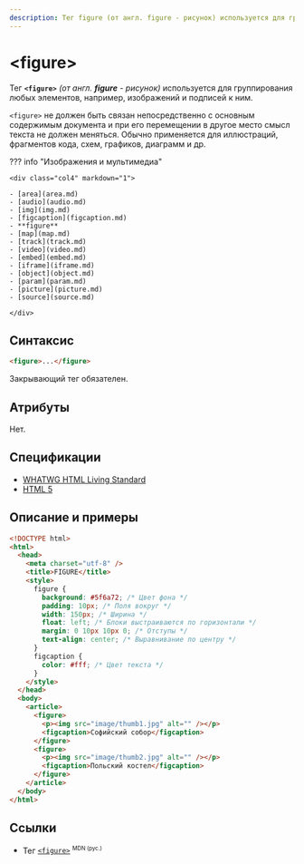```yaml
---
description: Тег figure (от англ. figure - рисунок) используется для группирования любых элементов, например, изображений и подписей к ним
---
```


# &lt;figure&gt;

Тег **`<figure>`** _(от англ. **figure** - рисунок)_ используется для группирования любых элементов, например, изображений и подписей к ним.

`<figure>` не должен быть связан непосредственно с основным содержимым документа и при его перемещении в другое место смысл текста не должен меняться. Обычно применяется для иллюстраций, фрагментов кода, схем, графиков, диаграмм и др.

??? info "Изображения и мультимедиа"

    <div class="col4" markdown="1">

    - [area](area.md)
    - [audio](audio.md)
    - [img](img.md)
    - [figcaption](figcaption.md)
    - **figure**
    - [map](map.md)
    - [track](track.md)
    - [video](video.md)
    - [embed](embed.md)
    - [iframe](iframe.md)
    - [object](object.md)
    - [param](param.md)
    - [picture](picture.md)
    - [source](source.md)

    </div>

## Синтаксис

```html
<figure>...</figure>
```

Закрывающий тег обязателен.

## Атрибуты

Нет.

## Спецификации

- [WHATWG HTML Living Standard](https://html.spec.whatwg.org/multipage/semantics.html#the-figure-element)
- [HTML 5](http://www.w3.org/TR/html5/grouping-content.html#the-figure-element)

## Описание и примеры

```html
<!DOCTYPE html>
<html>
  <head>
    <meta charset="utf-8" />
    <title>FIGURE</title>
    <style>
      figure {
        background: #5f6a72; /* Цвет фона */
        padding: 10px; /* Поля вокруг */
        width: 150px; /* Ширина */
        float: left; /* Блоки выстраиваются по горизонтали */
        margin: 0 10px 10px 0; /* Отступы */
        text-align: center; /* Выравнивание по центру */
      }
      figcaption {
        color: #fff; /* Цвет текста */
      }
    </style>
  </head>
  <body>
    <article>
      <figure>
        <p><img src="image/thumb1.jpg" alt="" /></p>
        <figcaption>Софийский собор</figcaption>
      </figure>
      <figure>
        <p><img src="image/thumb2.jpg" alt="" /></p>
        <figcaption>Польский костел</figcaption>
      </figure>
    </article>
  </body>
</html>
```

## Ссылки

- Тег [`<figure>`](https://developer.mozilla.org/ru/docs/Web/HTML/Element/figure) <sup><small>MDN (рус.)</small></sup>
